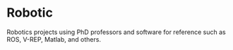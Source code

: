 # Robotic
Robotics projects using PhD professors and software for reference such as ROS, V-REP, Matlab, and others.
